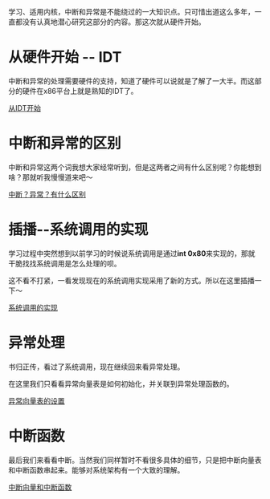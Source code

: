 学习、适用内核，中断和异常是不能绕过的一大知识点。只可惜出道这么多年，一直都没有认真地潜心研究这部分的内容。那这次就从硬件开始。

# 从硬件开始 -- IDT

中断和异常的处理需要硬件的支持，知道了硬件可以说就是了解了一大半。而这部分的硬件在x86平台上就是熟知的IDT了。

[从IDT开始][1]

# 中断和异常的区别

中断和异常这两个词我想大家经常听到，但是这两者之间有什么区别呢？你能想到啥？那就听我慢慢道来吧～

[中断？异常？有什么区别][2]

# 插播--系统调用的实现

学习过程中突然想到以前学习的时候说系统调用是通过**int 0x80**来实现的，那就干脆找找系统调用是怎么处理的呗。

这不看不打紧，一看发现现在的系统调用实现采用了新的方式。所以在这里插播一下～

[系统调用的实现][3]

# 异常处理

书归正传，看过了系统调用，现在继续回来看异常处理。

在这里我们只看看异常向量表是如何初始化，并关联到异常处理函数的。

[异常向量表的设置][4]

# 中断函数

最后我们来看看中断。当然我们同样暂时不看很多具体的细节，只是把中断向量表和中断函数串起来。能够对系统架构有一个大致的理解。

[中断向量和中断函数][5]

[1]: /interrupt_exception/01-idt.md
[2]: /interrupt_exception/02-difference.md
[3]: /interrupt_exception/03-syscall.md
[4]: /interrupt_exception/04-exception_vector_setup.md
[5]: /interrupt_exception/05-interrupt_handler.md
